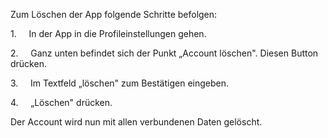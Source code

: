 Zum Löschen der App folgende Schritte befolgen:

1.     In der App in die Profileinstellungen gehen.

2.     Ganz unten befindet sich der Punkt „Account löschen". Diesen Button drücken.

3.     Im Textfeld „löschen" zum Bestätigen eingeben.

4.     „Löschen" drücken.

Der Account wird nun mit allen verbundenen Daten gelöscht.